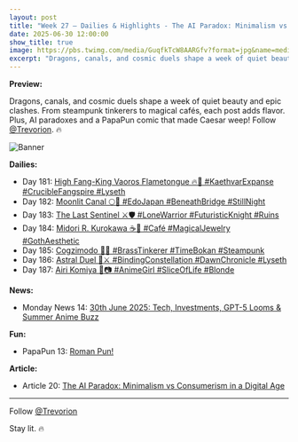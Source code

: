```yaml
---
layout: post
title: "Week 27 – Dailies & Highlights - The AI Paradox: Minimalism vs Consumerism in a Digital Age"
date: 2025-06-30 12:00:00
show_title: true
image: https://pbs.twimg.com/media/GuqfkTcW8AARGfv?format=jpg&name=medium
excerpt: "Dragons, canals, and cosmic duels shape a week of quiet beauty and epic clashes. From steampunk tinkerers to magical cafés, each post adds flavor. Plus, AI paradoxes and a PapaPun comic that made Caesar weep! Follow @Trevorion. 🔥"
---
```

  
**Preview:**  
  
Dragons, canals, and cosmic duels shape a week of quiet beauty and epic clashes. From steampunk tinkerers to magical cafés, each post adds flavor. Plus, AI paradoxes and a PapaPun comic that made Caesar weep! Follow [@Trevorion](https://x.com/Trevorion). 🔥
  
![Banner](https://pbs.twimg.com/media/GuqfkTcW8AARGfv?format=jpg&name=medium)
  
**Dailies:**  
- Day 181: [High Fang-King Vaoros Flametongue 🔥🐉 #KaethvarExpanse #CrucibleFangspire #Lyseth](https://x.com/Trevorion/status/1939729495025467802)
- Day 182: [Moonlit Canal 🌕🍃 #EdoJapan #BeneathBridge #StillNight](https://x.com/Trevorion/status/1939987745511755938)
- Day 183: [The Last Sentinel ⚔️🛡️ #LoneWarrior #FuturisticKnight #Ruins](https://x.com/Trevorion/status/1940476193763135550)
- Day 184: [Midori R. Kurokawa ☕💎 #Café #MagicalJewelry #GothAesthetic](https://x.com/Trevorion/status/1940869374170354126)
- Day 185: [Cogzimodo 🔔🤖 #BrassTinkerer #TimeBokan #Steampunk](https://x.com/Trevorion/status/1941190506903732457)
- Day 186: [Astral Duel 🌌⚔️ #BindingConstellation #DawnChronicle #Lyseth](https://x.com/Trevorion/status/1941550772149420400)
- Day 187: [Airi Komiya 🌸📷 #AnimeGirl #SliceOfLife #Blonde](https://x.com/Trevorion/status/1941927137247645787)

**News:**  
- Monday News 14: [30th June 2025: Tech, Investments, GPT-5 Looms & Summer Anime Buzz](https://x.com/Trevorion/status/1939540521996697981)

**Fun:**  
- PapaPun 13: [Roman Pun!](https://x.com/Trevorion/status/1941943115151016421)

**Article:**  
- Article 20: [The AI Paradox: Minimalism vs Consumerism in a Digital Age](https://x.com/Trevorion/status/1940428625616027921)

---
Follow [@Trevorion](https://x.com/Trevorion)

Stay lit. 🔥
